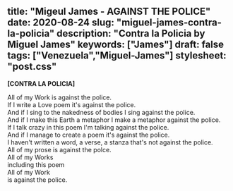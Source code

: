 title: "Migeul James - AGAINST THE POLICE"
date: 2020-08-24
slug: "miguel-james-contra-la-policia"
description: "Contra la Policia by Miguel James"
keywords: ["James"]
draft: false
tags: ["Venezuela","Miguel-James"]
stylesheet: "post.css"
---

**[CONTRA LA POLICIA]**

All of my Work is against the police.  
If I write a Love poem it's against the police.  
And if I sing to the nakedness of bodies I sing against the police.  
And if I make this Earth a metaphor I make a metaphor against the police.  
If I talk crazy in this poem I'm talking against the police.  
And if I manage to create a poem it's against the police.  
I haven't written a word, a verse, a stanza that's not against the police.  
All of my prose is against the polce.  
All of my Works  
including this poem  
All of my Work  
is against the police.  